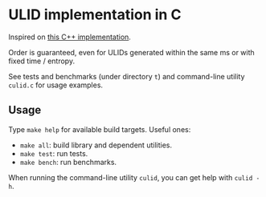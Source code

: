 # ULID implementation in C

Inspired on [this C++ implementation](https://github.com/suyash/ulid).

Order is guaranteed, even for ULIDs generated within the same ms
or with fixed time / entropy.

See tests and benchmarks (under directory `t`)
and command-line utility `culid.c`
for usage examples.

## Usage

Type `make help` for available build targets. Useful ones:
* `make all`: build library and dependent utilities.
* `make test`: run tests.
* `make bench`: run benchmarks.

When running the command-line utility `culid`,
you can get help with `culid -h`.
